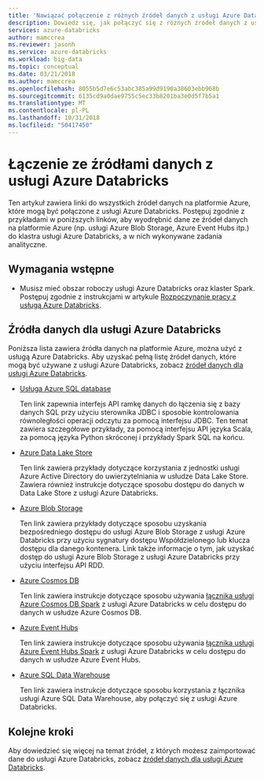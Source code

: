 ```yaml
---
title: 'Nawiązać połączenie z różnych źródeł danych z usługi Azure Databricks '
description: Dowiedz się, jak połączyć się z różnych źródeł danych z usługi Azure Databricks.
services: azure-databricks
author: mamccrea
ms.reviewer: jasonh
ms.service: azure-databricks
ms.workload: big-data
ms.topic: conceptual
ms.date: 03/21/2018
ms.author: mamccrea
ms.openlocfilehash: 8055b5d7e6c53abc385a99d9190a38603ebb968b
ms.sourcegitcommit: 6135cd9a0dae9755c5ec33b8201ba3e0d5f7b5a1
ms.translationtype: MT
ms.contentlocale: pl-PL
ms.lasthandoff: 10/31/2018
ms.locfileid: "50417450"
---
```

# <a name="connect-to-data-sources-from-azure-databricks"></a>Łączenie ze źródłami danych z usługi Azure Databricks

Ten artykuł zawiera linki do wszystkich źródeł danych na platformie Azure, które mogą być połączone z usługi Azure Databricks. Postępuj zgodnie z przykładami w poniższych linków, aby wyodrębnić dane ze źródeł danych na platformie Azure (np. usługi Azure Blob Storage, Azure Event Hubs itp.) do klastra usługi Azure Databricks, a w nich wykonywane zadania analityczne. 

## <a name="prerequisites"></a>Wymagania wstępne

* Musisz mieć obszar roboczy usługi Azure Databricks oraz klaster Spark. Postępuj zgodnie z instrukcjami w artykule [Rozpoczynanie pracy z usługą Azure Databricks](quickstart-create-databricks-workspace-portal.md).

## <a name="data-sources-for-azure-databricks"></a>Źródła danych dla usługi Azure Databricks

Poniższa lista zawiera źródła danych na platformie Azure, można użyć z usługą Azure Databricks. Aby uzyskać pełną listę źródeł danych, które mogą być używane z usługi Azure Databricks, zobacz [źródeł danych dla usługi Azure Databricks](https://docs.azuredatabricks.net/spark/latest/data-sources/index.html).

- [Usługa Azure SQL database](https://docs.azuredatabricks.net/spark/latest/data-sources/sql-databases.html)

    Ten link zapewnia interfejs API ramkę danych do łączenia się z bazy danych SQL przy użyciu sterownika JDBC i sposobie kontrolowania równoległości operacji odczytu za pomocą interfejsu JDBC. Ten temat zawiera szczegółowe przykłady, za pomocą interfejsu API języka Scala, za pomocą języka Python skróconej i przykłady Spark SQL na końcu.
- [Azure Data Lake Store](https://docs.azuredatabricks.net/spark/latest/data-sources/azure/azure-datalake.html)

    Ten link zawiera przykłady dotyczące korzystania z jednostki usługi Azure Active Directory do uwierzytelniania w usłudze Data Lake Store. Zawiera również instrukcje dotyczące sposobu dostępu do danych w Data Lake Store z usługi Azure Databricks.

- [Azure Blob Storage](https://docs.azuredatabricks.net/spark/latest/data-sources/azure/azure-storage.html)

    Ten link zawiera przykłady dotyczące sposobu uzyskania bezpośredniego dostępu do usługi Azure Blob Storage z usługi Azure Databricks przy użyciu sygnatury dostępu Współdzielonego lub klucza dostępu dla danego kontenera. Link także informacje o tym, jak uzyskać dostęp do usługi Azure Blob Storage z usługi Azure Databricks przy użyciu interfejsu API RDD.

- [Azure Cosmos DB](https://docs.azuredatabricks.net/spark/latest/data-sources/azure/cosmosdb-connector.html)

    Ten link zawiera instrukcje dotyczące sposobu używania [łącznika usługi Azure Cosmos DB Spark](https://github.com/Azure/azure-cosmosdb-spark) z usługi Azure Databricks w celu dostępu do danych w usłudze Azure Cosmos DB.

- [Azure Event Hubs](https://docs.azuredatabricks.net/spark/latest/data-sources/azure/eventhubs-connector.html)

    Ten link zawiera instrukcje dotyczące sposobu używania [łącznika usługi Azure Event Hubs Spark](https://github.com/Azure/azure-event-hubs-spark) z usługi Azure Databricks w celu dostępu do danych w usłudze Azure Event Hubs.

- [Azure SQL Data Warehouse](https://docs.azuredatabricks.net/spark/latest/data-sources/azure/sql-data-warehouse.html)

    Ten link zawiera instrukcje dotyczące sposobu korzystania z łącznika usługi Azure SQL Data Warehouse, aby połączyć się z usługi Azure Databricks.
    

## <a name="next-steps"></a>Kolejne kroki

Aby dowiedzieć się więcej na temat źródeł, z których możesz zaimportować dane do usługi Azure Databricks, zobacz [źródeł danych dla usługi Azure Databricks](https://docs.azuredatabricks.net/spark/latest/data-sources/index.html#).


